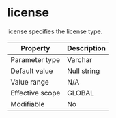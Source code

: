 license 
============================

license specifies the license type. 


|  **Property**   | **Description** |
|-----------------|-----------------|
| Parameter type  | Varchar         |
| Default value   | Null string     |
| Value range     | N/A             |
| Effective scope | GLOBAL          |
| Modifiable      | No              |



